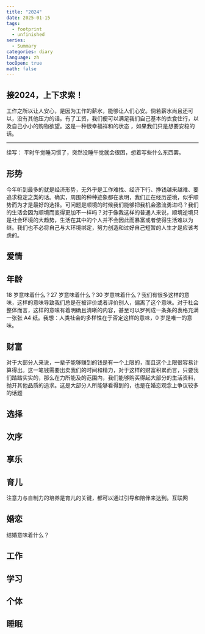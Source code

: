 ```yaml
---
title: "2024"
date: 2025-01-15
tags:
  - footprint
  - unfinished
series:
  - Summary
categories: diary
language: zh
tocOpen: true
math: false
---
```

 
## 接2024，上下求索！

工作之所以让人安心，是因为工作的薪水，能够让人们心安。倘若薪水尚且还可以，没有其他压力的话。有了工资，我们便可以满足我们自己基本的衣食住行，以及自己小小的购物欲望。这是一种很幸福祥和的状态 ，如果我们只是想要安稳的话。


--------
续写：
平时午觉睡习惯了，突然没睡午觉就会很困，想着写些什么东西罢。

## 形势
今年听到最多的就是经济形势，无外乎是工作难找、经济下行、挣钱越来越难、要追求稳定之类的话。确实，周围的种种迹象都在表明，我们正在经历逆境，似乎顺势而为才是最好的选择。可问题是顺境的时候我们能够把我机会激流勇进吗？我们的生活会因为顺境而变得更加不一样吗？对于像我这样的普通人来说，顺境逆境只是社会环境的大趋势，生活在其中的个人并不会因此而暴富或者使得生活难以为继。我们也不必将自己与大环境绑定，努力创造和过好自己短暂的人生才是应该考虑的。

## 爱情

## 年龄
18 岁意味着什么？27 岁意味着什么？30 岁意味着什么？我们有很多这样的意味，这样的意味导致我们总是在被评价或者评价别人，偏离了这个意味。对于社会整体而言，这样的意味有着明确且清晰的内容，甚至可以罗列成一条条的表格充满一张张 A4 纸。我想：人类社会的多样性在于否定这样的意味，0 岁是唯一的意味。

## 财富
对于大部分人来说，一辈子能够赚到的钱是有一个上限的，而且这个上限很容易计算得出。这一笔钱需要出卖我们的时间和精力，对于这样的财富积累而言，只要我们踏踏实实的，那么在力所能及的范围内，我们能够购买得起大部分的生活资料，抛开其他品质的追求。这是大部分人所能够看得到的，也是在婚恋观念上争议较多的话题

## 选择

## 次序

## 享乐

## 育儿
注意力与自制力的培养是育儿的关键，都可以通过引导和陪伴来达到。互联网

## 婚恋
结婚意味着什么？

## 工作

## 学习

## 个体

## 睡眠
